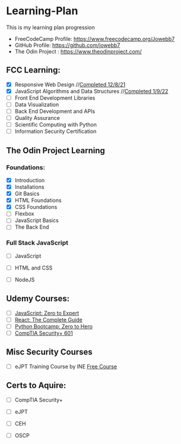 # Learning-Plan
This is my learning plan progression

- FreeCodeCamp Profile: https://www.freecodecamp.org/Jowebb7
- GitHub Profile: https://github.com/jowebb7
- The Odin Project : https://www.theodinproject.com/

## FCC Learning:
 - [x] Responsive Web Design //[Completed 12/8/21](https://bit.ly/3JU72Bs)
 - [x] JavaScript Algorithms and Data Structures //[Completed 1/9/22](bit.ly/3HNXPZB)
 - [ ] Front End Development Libraries
 - [ ] Data Visualization
 - [ ] Back End Development and APIs
 - [ ] Quality Assurance
 - [ ] Scientific Computing with Python
 - [ ] Information Security Certification

## The Odin Project Learning

### Foundations:
 - [x] Introduction 
 - [x] Installations 
 - [x] Git Basics 
 - [x] HTML Foundations 
 - [x] CSS Foundations 
 - [ ] Flexbox
 - [ ] JavaScript Basics
 - [ ] The Back End
    
### Full Stack JavaScript
 - [ ] JavaScript
 - [ ] HTML and CSS
 - [ ] NodeJS


## Udemy Courses:
 - [ ] [JavaScript: Zero to Expert](https://www.udemy.com/course/the-complete-javascript-course/learn/lecture/22628657?start=0)
 - [ ] [React: The Complete Guide](https://www.udemy.com/course/react-the-complete-guide-incl-redux/learn/lecture/25595350?start=0#overview)
 - [ ] [Python Bootcamp: Zero to Hero](https://www.udemy.com/course/complete-python-bootcamp/learn/lecture/3421822?start=0#overview)
 - [ ] [CompTIA Security+ 601](https://www.udemy.com/course/comptia_security_sy0-601_certification_training_class/learn/lecture/23582190?start=721#overview)

## Misc Security Courses
 - [ ] eJPT Training Course by INE [Free Course](https://my.ine.com/path/a223968e-3a74-45ed-884d-2d16760b8bbd)
 
## Certs to Aquire:
 - [ ] CompTIA Security+
 - [ ] eJPT
 - [ ] CEH
 - [ ] OSCP

